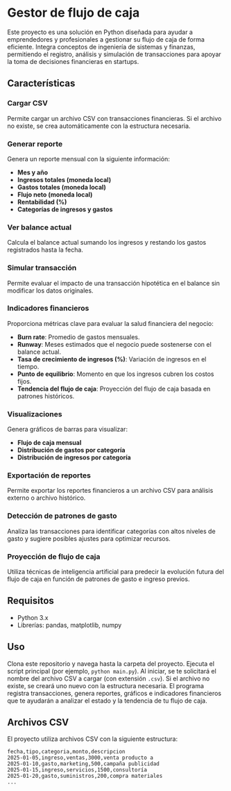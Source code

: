 # Gestor de flujo de caja

Este proyecto es una solución en Python diseñada para ayudar a emprendedores y profesionales a gestionar su flujo de caja de forma eficiente. Integra conceptos de ingeniería de sistemas y finanzas, permitiendo el registro, análisis y simulación de transacciones para apoyar la toma de decisiones financieras en startups.

## Características

### Cargar CSV
Permite cargar un archivo CSV con transacciones financieras. Si el archivo no existe, se crea automáticamente con la estructura necesaria.

### Generar reporte
Genera un reporte mensual con la siguiente información:
- **Mes y año**
- **Ingresos totales (moneda local)**
- **Gastos totales (moneda local)**
- **Flujo neto (moneda local)**
- **Rentabilidad (%)**
- **Categorías de ingresos y gastos**

### Ver balance actual
Calcula el balance actual sumando los ingresos y restando los gastos registrados hasta la fecha.

### Simular transacción
Permite evaluar el impacto de una transacción hipotética en el balance sin modificar los datos originales.

### Indicadores financieros
Proporciona métricas clave para evaluar la salud financiera del negocio:
- **Burn rate**: Promedio de gastos mensuales.
- **Runway**: Meses estimados que el negocio puede sostenerse con el balance actual.
- **Tasa de crecimiento de ingresos (%)**: Variación de ingresos en el tiempo.
- **Punto de equilibrio**: Momento en que los ingresos cubren los costos fijos.
- **Tendencia del flujo de caja**: Proyección del flujo de caja basada en patrones históricos.

### Visualizaciones
Genera gráficos de barras para visualizar:
- **Flujo de caja mensual**
- **Distribución de gastos por categoría**
- **Distribución de ingresos por categoría**

### Exportación de reportes
Permite exportar los reportes financieros a un archivo CSV para análisis externo o archivo histórico.

### Detección de patrones de gasto
Analiza las transacciones para identificar categorías con altos niveles de gasto y sugiere posibles ajustes para optimizar recursos.

### Proyección de flujo de caja
Utiliza técnicas de inteligencia artificial para predecir la evolución futura del flujo de caja en función de patrones de gasto e ingreso previos.

## Requisitos
- Python 3.x
- Librerías: pandas, matplotlib, numpy
  
## Uso

Clona este repositorio y navega hasta la carpeta del proyecto. Ejecuta el script principal (por ejemplo, `python main.py`). Al iniciar, se te solicitará el nombre del archivo CSV a cargar (con extensión `.csv`). Si el archivo no existe, se creará uno nuevo con la estructura necesaria. El programa registra transacciones, genera reportes, gráficos e indicadores financieros que te ayudarán a analizar el estado y la tendencia de tu flujo de caja.

## Archivos CSV

El proyecto utiliza archivos CSV con la siguiente estructura:

```csv
fecha,tipo,categoria,monto,descripcion
2025-01-05,ingreso,ventas,3000,venta producto a
2025-01-10,gasto,marketing,500,campaña publicidad
2025-01-15,ingreso,servicios,1500,consultoría
2025-01-20,gasto,suministros,200,compra materiales
...
